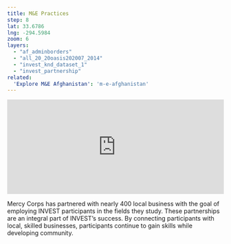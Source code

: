```yaml
---
title: M&E Practices
step: 8
lat: 33.6786
lng: -294.5984
zoom: 6
layers:
  - "af_adminborders"
  - "all_20_20oasis202007_2014"
  - "invest_knd_dataset_1"
  - "invest_partnership"
related:
  'Explore M&E Afghanistan': 'm-e-afghanistan'
---
```

<iframe src="https://player.vimeo.com/video/137783986?byline=0&portrait=0" width="100%" height="220" frameborder="0" webkitallowfullscreen mozallowfullscreen allowfullscreen></iframe>

Mercy Corps has partnered with nearly 400 local business with the goal of employing INVEST participants in the fields they study. These partnerships are an integral part of INVEST’s success. By connecting participants with local, skilled businesses, participants continue to gain skills while developing community.
